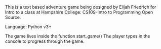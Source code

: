 This is a text based adventure game being designed by Elijah Friedrich for Intro to a class at Hampshire College: CS109-Intro to Programming Open Source.

Language: Python v3+

The game lives inside the function start_game()
The player types in the console to progress through the game.
